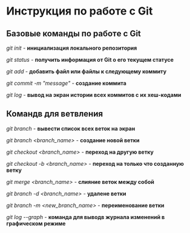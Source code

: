 # Инструкция по работе с Git

##  Базовые команды по работe с Git

*git init* - **инициализация локального репозитория**

*git status* - **получить информация от Git о его текущем статусе**

*git add* - **добавить файл или файлы к следующему коммиту**

*git commit -m "message"* - **создание коммита**

*git log* - **вывод на экран истории всех коммитов с их хеш-кодами** 

## Командв для ветвления

*git branch* - **вывести список всех веток на экран**

*git branch <branch_name>* - **создание новой ветки**

*git checkout <branch_name>* - **переход на другую ветку**

*git checkout -b <branch_name>* - **переход на только что созданную ветку**

*git merge <branch_name>* - **слияние веток между собой** 

*git branch -d <branch_name>* - **удалене ветки** 

*git branch -m <new_branch_name>* - **переименование ветки** 

*git log --graph* - **команда для выводв журнала изменений в графическом режиме**

